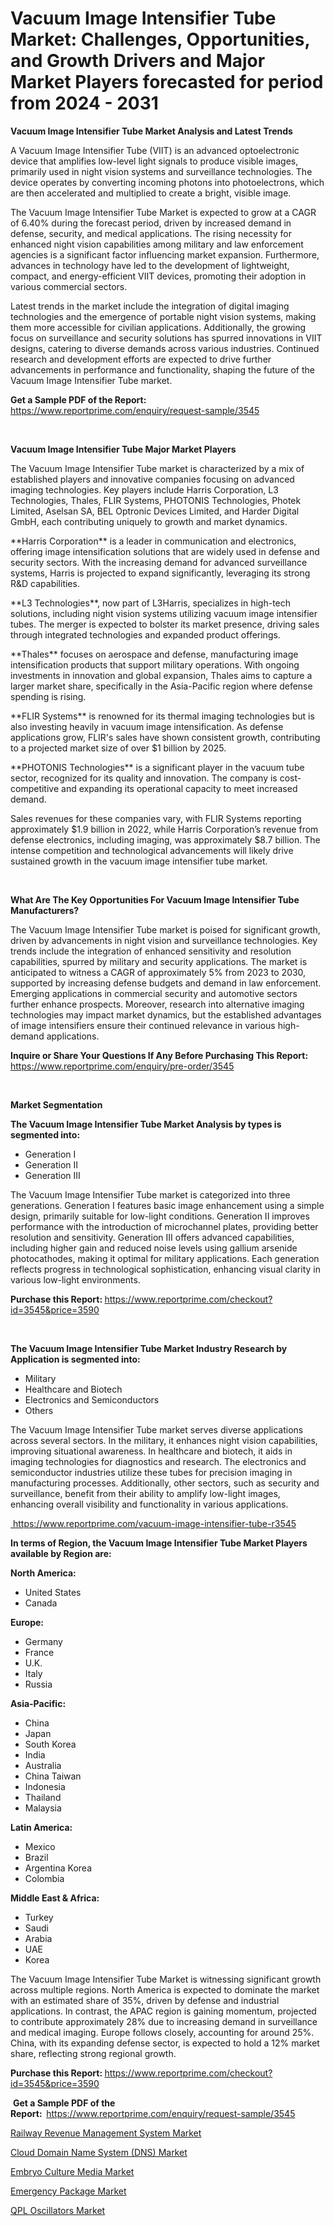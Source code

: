 <p><h1>Vacuum Image Intensifier Tube Market: Challenges, Opportunities, and Growth Drivers and Major Market Players forecasted for period from 2024 - 2031</h1></p><p><strong>Vacuum Image Intensifier Tube Market Analysis and Latest Trends</strong></p>
<p><p>A Vacuum Image Intensifier Tube (VIIT) is an advanced optoelectronic device that amplifies low-level light signals to produce visible images, primarily used in night vision systems and surveillance technologies. The device operates by converting incoming photons into photoelectrons, which are then accelerated and multiplied to create a bright, visible image. </p><p>The Vacuum Image Intensifier Tube Market is expected to grow at a CAGR of 6.40% during the forecast period, driven by increased demand in defense, security, and medical applications. The rising necessity for enhanced night vision capabilities among military and law enforcement agencies is a significant factor influencing market expansion. Furthermore, advances in technology have led to the development of lightweight, compact, and energy-efficient VIIT devices, promoting their adoption in various commercial sectors. </p><p>Latest trends in the market include the integration of digital imaging technologies and the emergence of portable night vision systems, making them more accessible for civilian applications. Additionally, the growing focus on surveillance and security solutions has spurred innovations in VIIT designs, catering to diverse demands across various industries. Continued research and development efforts are expected to drive further advancements in performance and functionality, shaping the future of the Vacuum Image Intensifier Tube market.</p></p>
<p><strong>Get a Sample PDF of the Report:&nbsp;</strong> <a href="https://www.reportprime.com/enquiry/request-sample/3545">https://www.reportprime.com/enquiry/request-sample/3545</a></p>
<p>&nbsp;</p>
<p><strong>Vacuum Image Intensifier Tube Major Market Players</strong></p>
<p><p>The Vacuum Image Intensifier Tube market is characterized by a mix of established players and innovative companies focusing on advanced imaging technologies. Key players include Harris Corporation, L3 Technologies, Thales, FLIR Systems, PHOTONIS Technologies, Photek Limited, Aselsan SA, BEL Optronic Devices Limited, and Harder Digital GmbH, each contributing uniquely to growth and market dynamics.</p><p>**Harris Corporation** is a leader in communication and electronics, offering image intensification solutions that are widely used in defense and security sectors. With the increasing demand for advanced surveillance systems, Harris is projected to expand significantly, leveraging its strong R&D capabilities.</p><p>**L3 Technologies**, now part of L3Harris, specializes in high-tech solutions, including night vision systems utilizing vacuum image intensifier tubes. The merger is expected to bolster its market presence, driving sales through integrated technologies and expanded product offerings.</p><p>**Thales** focuses on aerospace and defense, manufacturing image intensification products that support military operations. With ongoing investments in innovation and global expansion, Thales aims to capture a larger market share, specifically in the Asia-Pacific region where defense spending is rising.</p><p>**FLIR Systems** is renowned for its thermal imaging technologies but is also investing heavily in vacuum image intensification. As defense applications grow, FLIR's sales have shown consistent growth, contributing to a projected market size of over $1 billion by 2025.</p><p>**PHOTONIS Technologies** is a significant player in the vacuum tube sector, recognized for its quality and innovation. The company is cost-competitive and expanding its operational capacity to meet increased demand.</p><p>Sales revenues for these companies vary, with FLIR Systems reporting approximately $1.9 billion in 2022, while Harris Corporation’s revenue from defense electronics, including imaging, was approximately $8.7 billion. The intense competition and technological advancements will likely drive sustained growth in the vacuum image intensifier tube market.</p></p>
<p>&nbsp;</p>
<p><strong>What Are The Key Opportunities For Vacuum Image Intensifier Tube Manufacturers?</strong></p>
<p><p>The Vacuum Image Intensifier Tube market is poised for significant growth, driven by advancements in night vision and surveillance technologies. Key trends include the integration of enhanced sensitivity and resolution capabilities, spurred by military and security applications. The market is anticipated to witness a CAGR of approximately 5% from 2023 to 2030, supported by increasing defense budgets and demand in law enforcement. Emerging applications in commercial security and automotive sectors further enhance prospects. Moreover, research into alternative imaging technologies may impact market dynamics, but the established advantages of image intensifiers ensure their continued relevance in various high-demand applications.</p></p>
<p><strong>Inquire or Share Your Questions If Any Before Purchasing This Report:</strong> <a href="https://www.reportprime.com/enquiry/pre-order/3545">https://www.reportprime.com/enquiry/pre-order/3545</a></p>
<p>&nbsp;</p>
<p><strong>Market Segmentation</strong></p>
<p><strong>The Vacuum Image Intensifier Tube Market Analysis by types is segmented into:</strong></p>
<p><ul><li>Generation I</li><li>Generation II</li><li>Generation III</li></ul></p>
<p><p>The Vacuum Image Intensifier Tube market is categorized into three generations. Generation I features basic image enhancement using a simple design, primarily suitable for low-light conditions. Generation II improves performance with the introduction of microchannel plates, providing better resolution and sensitivity. Generation III offers advanced capabilities, including higher gain and reduced noise levels using gallium arsenide photocathodes, making it optimal for military applications. Each generation reflects progress in technological sophistication, enhancing visual clarity in various low-light environments.</p></p>
<p><strong>Purchase this Report:&nbsp;</strong><a href="https://www.reportprime.com/checkout?id=3545&price=3590">https://www.reportprime.com/checkout?id=3545&price=3590</a></p>
<p>&nbsp;</p>
<p><strong>The Vacuum Image Intensifier Tube Market Industry Research by Application is segmented into:</strong></p>
<p><ul><li>Military</li><li>Healthcare and Biotech</li><li>Electronics and Semiconductors</li><li>Others</li></ul></p>
<p><p>The Vacuum Image Intensifier Tube market serves diverse applications across several sectors. In the military, it enhances night vision capabilities, improving situational awareness. In healthcare and biotech, it aids in imaging technologies for diagnostics and research. The electronics and semiconductor industries utilize these tubes for precision imaging in manufacturing processes. Additionally, other sectors, such as security and surveillance, benefit from their ability to amplify low-light images, enhancing overall visibility and functionality in various applications.</p></p>
<p><a href="https://www.reportprime.com/vacuum-image-intensifier-tube-r3545">&nbsp;https://www.reportprime.com/vacuum-image-intensifier-tube-r3545</a></p>
<p><strong>In terms of Region, the Vacuum Image Intensifier Tube Market Players available by Region are:</strong></p>
<p>
    <p> <strong> North America: </strong>
        <ul>
            <li>United States</li>
            <li>Canada</li>
        </ul>
        </p> 
    <p> <strong> Europe: </strong>
        <ul>
            <li>Germany</li>
            <li>France</li>
            <li>U.K.</li>
            <li>Italy</li>
            <li>Russia</li>
        </ul>
        </p> 
    <p> <strong> Asia-Pacific: </strong>
        <ul>
            <li>China</li>
            <li>Japan</li>
            <li>South Korea</li>
            <li>India</li>
            <li>Australia</li>
            <li>China Taiwan</li>
            <li>Indonesia</li>
            <li>Thailand</li>
            <li>Malaysia</li>
        </ul>
        </p> 
    <p> <strong> Latin America: </strong>
        <ul>
            <li>Mexico</li>
            <li>Brazil</li>
            <li>Argentina Korea</li>
            <li>Colombia</li>
        </ul>
        </p> 
    <p> <strong> Middle East & Africa: </strong>
        <ul>
            <li>Turkey</li>
            <li>Saudi</li>
            <li>Arabia</li>
            <li>UAE</li>
            <li>Korea</li>
        </ul>
    </p>
    </p>
<p><p>The Vacuum Image Intensifier Tube Market is witnessing significant growth across multiple regions. North America is expected to dominate the market with an estimated share of 35%, driven by defense and industrial applications. In contrast, the APAC region is gaining momentum, projected to contribute approximately 28% due to increasing demand in surveillance and medical imaging. Europe follows closely, accounting for around 25%. China, with its expanding defense sector, is expected to hold a 12% market share, reflecting strong regional growth.</p></p>
<p><strong>Purchase this Report: </strong><a href="https://www.reportprime.com/checkout?id=3545&price=3590">https://www.reportprime.com/checkout?id=3545&price=3590</a></p>
<p>&nbsp;<strong>Get a Sample PDF of the Report:&nbsp;&nbsp;</strong><a href="https://www.reportprime.com/enquiry/request-sample/3545">https://www.reportprime.com/enquiry/request-sample/3545</a></p>
<p><strong></strong></p>
<p><p><a href="https://issuu.com/reportprime-2/docs/railway-revenue-management-system-m_f6f4800199f443">Railway Revenue Management System Market</a></p><p><a href="https://issuu.com/reportprime-2/docs/cloud-domain-name-system-dns-market_0913c285a33a95">Cloud Domain Name System (DNS) Market</a></p><p><a href="https://www.linkedin.com/pulse/driving-factors-behind-embryo-culture-media-market-eanre?trackingId=O3M3NIk2TRagSXsxIGf4CQ%3D%3D">Embryo Culture Media Market</a></p><p><a href="https://www.linkedin.com/pulse/emergency-package-market-research-report-exploring-size-1ytce?trackingId=X1cjo7QjQamrBNqiWfkCQQ%3D%3D">Emergency Package Market</a></p><p><a href="https://github.com/sofayahoo2023/Market-Research-Report-List-6/blob/main/qpl-oscillators-market.md">QPL Oscillators Market</a></p></p>